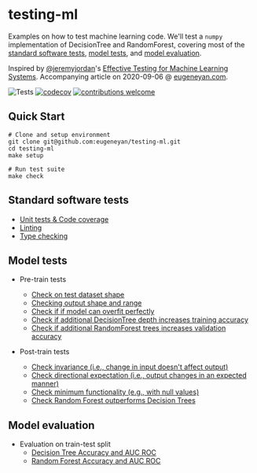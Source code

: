 # testing-ml


Examples on how to test machine learning code. We'll test a `numpy` implementation of DecisionTree and RandomForest, covering most of the [standard software tests](https://github.com/eugeneyan/testing-ml#standard-software-tests), [model tests](https://github.com/eugeneyan/testing-ml#model-tests), and [model evaluation](https://github.com/eugeneyan/testing-ml#model-evaluation).

Inspired by [@jeremyjordan](https://twitter.com/jeremyjordan)'s [Effective Testing for Machine Learning Systems](https://www.jeremyjordan.me/testing-ml/). Accompanying article on 2020-09-06 @ [eugeneyan.com](https://eugeneyan.com/writing/).

![Tests](https://github.com/eugeneyan/testing-ml/workflows/Tests/badge.svg?branch=master) [![codecov](https://codecov.io/gh/eugeneyan/testing-ml/branch/master/graph/badge.svg)](https://codecov.io/gh/eugeneyan/testing-ml) [![contributions welcome](https://img.shields.io/badge/contributions-welcome-brightgreen.svg?style=flat)](https://github.com/eugeneyan/testing-ml/pulls)

## Quick Start
```
# Clone and setup environment
git clone git@github.com:eugeneyan/testing-ml.git
cd testing-ml
make setup

# Run test suite
make check
```

## Standard software tests
- [Unit tests & Code coverage](https://github.com/eugeneyan/testing-ml/blob/master/Makefile#L17)
- [Linting](https://github.com/eugeneyan/testing-ml/blob/master/Makefile#L23)
- [Type checking](https://github.com/eugeneyan/testing-ml/blob/master/Makefile#L20)


## Model tests
- Pre-train tests
	- [Check on test dataset shape](https://github.com/eugeneyan/testing-ml/blob/master/tests/data_prep/test_prep_titanic.py#L5)
	- [Checking output shape and range](https://github.com/eugeneyan/testing-ml/blob/master/tests/tree/test_decision_tree.py#L91)
	- [Check if if model can overfit perfectly](https://github.com/eugeneyan/testing-ml/blob/master/tests/tree/test_decision_tree.py#L114)
	- [Check if additional DecisionTree depth increases training accuracy](https://github.com/eugeneyan/testing-ml/blob/master/tests/tree/test_decision_tree.py#L136)
	- [Check if additional RandomForest trees increases validation accuracy](https://github.com/eugeneyan/testing-ml/blob/master/tests/tree/test_random_forest.py#L27)

- Post-train tests
	- [Check invariance (i.e., change in input doesn't affect output)](https://github.com/eugeneyan/testing-ml/blob/master/tests/tree/test_decision_tree.py#L154)
	- [Check directional expectation (i.e., output changes in an expected manner)](https://github.com/eugeneyan/testing-ml/blob/master/tests/tree/test_decision_tree.py#L215)
	- [Check minimum functionality (e.g., with null values)](https://github.com/eugeneyan/testing-ml/blob/master/tests/tree/test_decision_tree.py#L276)
	- [Check Random Forest outperforms Decision Trees](https://github.com/eugeneyan/testing-ml/blob/master/tests/tree/test_random_forest.py#L45)

	
## Model evaluation
- Evaluation on train-test split
	- [Decision Tree Accuracy and AUC ROC](https://github.com/eugeneyan/testing-ml/blob/master/tests/tree/test_decision_tree.py#L325)
	- [Random Forest Accuracy and AUC ROC](https://github.com/eugeneyan/testing-ml/blob/master/tests/tree/test_random_forest.py#L68)
